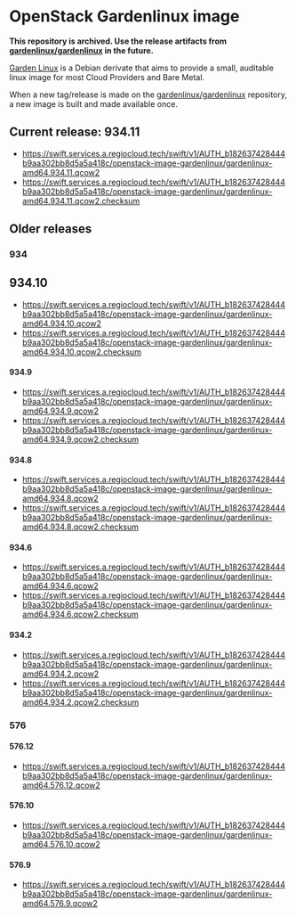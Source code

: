 # OpenStack Gardenlinux image

**This repository is archived. Use the release artifacts from [gardenlinux/gardenlinux](https://github.com/gardenlinux/gardenlinux) in the future.**

[Garden Linux](https://github.com/gardenlinux/gardenlinux) is a Debian derivate that
aims to provide a small, auditable linux image for most Cloud Providers and Bare Metal.

When a new tag/release is made on the [gardenlinux/gardenlinux](https://github.com/gardenlinux/gardenlinux)
repository, a new image is built and made available once.

## Current release: 934.11

* https://swift.services.a.regiocloud.tech/swift/v1/AUTH_b182637428444b9aa302bb8d5a5a418c/openstack-image-gardenlinux/gardenlinux-amd64.934.11.qcow2
* https://swift.services.a.regiocloud.tech/swift/v1/AUTH_b182637428444b9aa302bb8d5a5a418c/openstack-image-gardenlinux/gardenlinux-amd64.934.11.qcow2.checksum

## Older releases

### 934

## 934.10

* https://swift.services.a.regiocloud.tech/swift/v1/AUTH_b182637428444b9aa302bb8d5a5a418c/openstack-image-gardenlinux/gardenlinux-amd64.934.10.qcow2
* https://swift.services.a.regiocloud.tech/swift/v1/AUTH_b182637428444b9aa302bb8d5a5a418c/openstack-image-gardenlinux/gardenlinux-amd64.934.10.qcow2.checksum

#### 934.9

* https://swift.services.a.regiocloud.tech/swift/v1/AUTH_b182637428444b9aa302bb8d5a5a418c/openstack-image-gardenlinux/gardenlinux-amd64.934.9.qcow2
* https://swift.services.a.regiocloud.tech/swift/v1/AUTH_b182637428444b9aa302bb8d5a5a418c/openstack-image-gardenlinux/gardenlinux-amd64.934.9.qcow2.checksum

#### 934.8

* https://swift.services.a.regiocloud.tech/swift/v1/AUTH_b182637428444b9aa302bb8d5a5a418c/openstack-image-gardenlinux/gardenlinux-amd64.934.8.qcow2
* https://swift.services.a.regiocloud.tech/swift/v1/AUTH_b182637428444b9aa302bb8d5a5a418c/openstack-image-gardenlinux/gardenlinux-amd64.934.8.qcow2.checksum

#### 934.6

* https://swift.services.a.regiocloud.tech/swift/v1/AUTH_b182637428444b9aa302bb8d5a5a418c/openstack-image-gardenlinux/gardenlinux-amd64.934.6.qcow2
* https://swift.services.a.regiocloud.tech/swift/v1/AUTH_b182637428444b9aa302bb8d5a5a418c/openstack-image-gardenlinux/gardenlinux-amd64.934.6.qcow2.checksum

#### 934.2

* https://swift.services.a.regiocloud.tech/swift/v1/AUTH_b182637428444b9aa302bb8d5a5a418c/openstack-image-gardenlinux/gardenlinux-amd64.934.2.qcow2
* https://swift.services.a.regiocloud.tech/swift/v1/AUTH_b182637428444b9aa302bb8d5a5a418c/openstack-image-gardenlinux/gardenlinux-amd64.934.2.qcow2.checksum

### 576

#### 576.12

* https://swift.services.a.regiocloud.tech/swift/v1/AUTH_b182637428444b9aa302bb8d5a5a418c/openstack-image-gardenlinux/gardenlinux-amd64.576.12.qcow2

#### 576.10

* https://swift.services.a.regiocloud.tech/swift/v1/AUTH_b182637428444b9aa302bb8d5a5a418c/openstack-image-gardenlinux/gardenlinux-amd64.576.10.qcow2

#### 576.9

* https://swift.services.a.regiocloud.tech/swift/v1/AUTH_b182637428444b9aa302bb8d5a5a418c/openstack-image-gardenlinux/gardenlinux-amd64.576.9.qcow2
